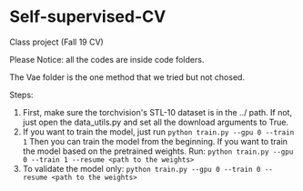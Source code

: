 # Self-supervised-CV
Class project (Fall 19 CV)
 
Please Notice: all the codes are inside code folders.

The Vae folder is the one method that we tried but not chosed.

Steps:

1. First, make sure the torchvision's STL-10 dataset is in the ../ path. If not, just open the data_utils.py and set all the download arguments to True.
2. If you want to train the model, just run
`python train.py --gpu 0 --train 1`
Then you can train the model from the beginning.
If you want to train the model based on the pretrained weights. Run:
`python train.py --gpu 0 --train 1 --resume <path to the weights>`
3. To validate the model only:
`python train.py --gpu 0 --train 0 --resume <path to the weights>`
